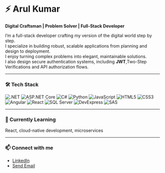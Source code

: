 
# ⚡ Arul Kumar

**Digital Craftsman | Problem Solver | Full-Stack Developer**  

I’m a full-stack developer crafting my version of the digital world step by step.  
I specialize in building robust, scalable applications from planning and design to deployment.  
I enjoy turning complex problems into elegant, maintainable solutions.  
I also design secure authentication systems, including **JWT**,Two-Step Verifications and API authorization flows. 

---

### 🛠️ Tech Stack
<p>
  <img alt=".NET" src="https://img.shields.io/badge/.NET-512BD4?style=for-the-badge&logo=.net&logoColor=white"/>
  <img alt="ASP.NET Core" src="https://img.shields.io/badge/ASP.NET_Core-512BD4?style=for-the-badge&logo=asp.net&logoColor=white"/>
  <img alt="C#" src="https://img.shields.io/badge/C%23-239120?style=for-the-badge&logo=c-sharp&logoColor=white"/>
  <img alt="Python" src="https://img.shields.io/badge/Python-3776AB?style=for-the-badge&logo=python&logoColor=white"/>
  <img alt="JavaScript" src="https://img.shields.io/badge/JavaScript-F7DF1E?style=for-the-badge&logo=javascript&logoColor=black"/>
  <img alt="HTML5" src="https://img.shields.io/badge/HTML5-E34F26?style=for-the-badge&logo=html5&logoColor=white"/>
  <img alt="CSS3" src="https://img.shields.io/badge/CSS3-1572B6?style=for-the-badge&logo=css3&logoColor=white"/>
  <img alt="Angular" src="https://img.shields.io/badge/Angular-DD0031?style=for-the-badge&logo=angular&logoColor=white"/>
  <img alt="React" src="https://img.shields.io/badge/React-61DAFB?style=for-the-badge&logo=react&logoColor=black"/>
  <img alt="SQL Server" src="https://img.shields.io/badge/SQL_Server-CC2927?style=for-the-badge&logo=microsoft-sql-server&logoColor=white"/>
   <img alt="DevExpress" src="https://img.shields.io/badge/DevExpress-FF6F00?style=for-the-badge&logo=devexpress&logoColor=white"/>
  <img alt="SAS" src="https://img.shields.io/badge/SAS-659AD2?style=for-the-badge&logo=sas&logoColor=white"/>

</p>

---

### 🌱 Currently Learning
React, cloud-native development, microservices

---

### 📫 Connect with me
- [LinkedIn](https://www.linkedin.com/in/arulkumar-m)  
- <a href="https://mail.google.com/mail/?view=cm&to=arulkumar1062000@gmail.com" target="_blank">Send Email</a>

